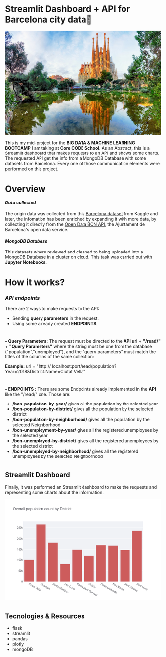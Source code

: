 # Streamlit Dashboard + API for Barcelona city data🏰

<img src="streamlit/img/sagrada-familia.jpg"/>

This is my mid-project for the **BIG DATA & MACHINE LEARNING BOOTCAMP** I am taking at **Core CODE School**.
As an Abstract, this is a Streamlit dashboard that makes requests to an API and shows some charts. The requested API get the info from a MongoDB Database with some datasets from Barcelona. Every one of those communication elements were performed on this project.
#
#
#
# Overview  
#### _Data collected_

The origin data was collected from this [Barcelona dataset](https://www.kaggle.com/xvivancos/barcelona-data-sets) from Kaggle and later, the infomation has been enriched by expanding it with more data, by collecting it directly from the [Open Data BCN API](https://opendata-ajuntament.barcelona.cat/en), the Ajuntament de Barcelona's open data service.


#### _MongoDB Database_

This datasets where reviewed and cleaned to being uploaded into a MongoDB Database in a cluster on cloud. This task was carried out with **Jupyter Notebooks**.

#
#
#
#
# How it works?
### _API endpoints_

There are 2 ways to make requests to the API:
- Sending **query parameters** in the request.
- Using some already created **ENDPOINTS**.
#
#
**-  Query Parameters:**
The request must be directed to the **API url** + **"/read/<collection>"** + **"Query Parameters"** where the string <colllection> must be one from the database ("population","unemployed"), and the "query parameters" must match the titles of the columns of the same collection:

**Example:** url = "http:// localhost:port/read/population?Year=2018&District.Name=Ciutat Vella"
#
#
#
**- ENDPOINTS :**
There are some Endpoints already implemented in the **API** like the "/read/<collection>" one. Those are:
- **/bcn-population-by-year/<year>** gives all the population by the selected year
- **/bcn-population-by-district/<name>** gives all the population by the selected district
- **/bcn-population-by-neighborhood/<name>** gives all the population by the selected Neighborhood
- **/bcn-unemployment-by-year/<year>** gives all the registered unemployees by the selected year
- **/bcn-unemployed-by-district/<name>** gives all the registered unemployees by the selected district
- **/bcn-unemployed-by-neighborhood/<name>** gives all the registered unemployees by the selected Neighborhood

#
#
#
#
## Streamlit Dashboard

Finally, it was performed an Streamlit dashboard to make the requests and representing some charts about the information.


<img src="streamlit/img/newplot.png"/>

#
#
#
## Tecnologies & Resources

- flask
- streamlit
- pandas
- plotly
- mongoDB
